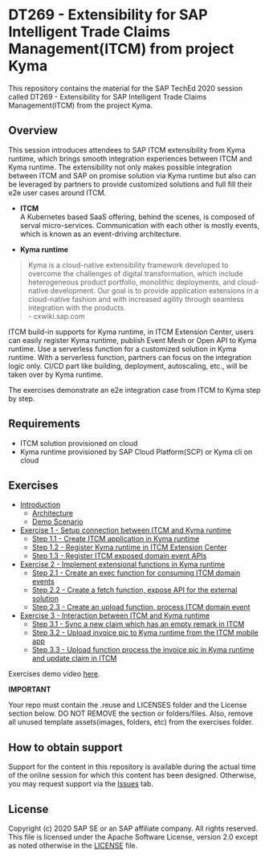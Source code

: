 # DT269 - Extensibility for SAP Intelligent Trade Claims Management(ITCM) from project Kyma

This repository contains the material for the SAP TechEd 2020 session called DT269 - Extensibility for SAP Intelligent Trade Claims Management(ITCM) from the project Kyma.  

## Overview

This session introduces attendees to SAP ITCM extensibility from Kyma runtime, which brings smooth integration experiences between ITCM and Kyma runtime. 
The extensibility not only makes possible integration between ITCM and SAP on promise solution via Kyma runtime but also can be leveraged by partners to provide customized solutions and full fill their e2e user cases around ITCM.

- **ITCM** </br>
A Kubernetes based SaaS offering, behind the scenes, is composed of serval micro-services. Communication with each other is mostly events, which is known as an event-driving architecture.

- **Kyma runtime**

> Kyma is a cloud-native extensibility framework developed to overcome the challenges of digital transformation, which include heterogeneous product portfolio, monolithic deployments, and cloud-native development. Our goal is to provide application extensions in a cloud-native fashion and with increased agility through seamless integration with the products.</br>
 \- cxwiki.sap.com

ITCM build-in supports for Kyma runtime, in ITCM Extension Center, users can easily register Kyma runtime, publish Event Mesh or Open API to Kyma runtime. 
Use a serverless function for a customized solution in Kyma runtime. With a serverless function, partners can focus on the integration logic only. 
CI/CD part like building, deployment, autoscaling, etc., will be taken over by Kyma runtime.

The exercises demonstrate an e2e integration case from ITCM to Kyma step by step.

## Requirements

- ITCM solution provisioned on cloud
- Kyma runtime provisioned by SAP Cloud Platform(SCP) or Kyma cli on cloud

## Exercises

- [Introduction](exercises/ex0/)
    - [Architecture](exercises/ex0#architecture)
    - [Demo Scenario](exercises/ex0#scenario-diagram)
- [Exercise 1 - Setup connection between ITCM and Kyma runtime](exercises/ex1#exercise-1---setup-connection-between-itcm-and-kyma-runtime)
    - [Step 1.1 - Create ITCM application in Kyma runtime](exercises/ex1#step-11---create-an-itcm-application-in-kyma-runtime)
    - [Step 1.2 - Register Kyma runtime in ITCM Extension Center](exercises/ex1#step-12---register-kyma-runtime-in-itcm-extension-center)
    - [Step 1.3 - Register ITCM exposed domain event APIs](exercises/ex1#step-13---register-itcm-exposed-domain-event-apis)
- [Exercise 2 - Implement extensional functions in Kyma runtime](exercises/ex2/)
    - [Step 2.1 - Create an exec function for consuming ITCM domain events](exercises/ex2#step-21---create-an-exec-function-for-consuming-itcm-domain-events)
    - [Step 2.2 - Create a fetch function, expose API for the external solution](exercises/ex2#step-22---create-a-fetch-function-expose-api-for-the-external-solution)
    - [Step 2.3 - Create an upload function, process ITCM domain event](exercises/ex2#step-23---create-an-upload-function-process-itcm-domain-event)
- [Exercise 3 - Interaction between ITCM and Kyma runtime](exercises/ex3/)
    - [Step 3.1 - Sync a new claim which has an empty remark in ITCM](exercises/ex3#step-31---sync-a-new-claim-which-has-an-empty-remark-in-itcm)
    - [Step 3.2 - Upload invoice pic to Kyma runtime from the ITCM mobile app](exercises/ex3#step-32---upload-invoice-pic-to-kyma-runtime-from-the-itcm-mobile-app)
    - [Step 3.3 - Upload function process the invoice pic in Kyma runtime and update claim in ITCM](exercises/ex3#step-33---upload-function-process-the-invoice-pic-in-kyma-runtime-and-update-claim-in-itcm)

Exercises demo video [here](https://sap.sharepoint.com/:v:/r/teams/S4HANALabs-Eureka/Shared%20Documents/04%20-%20Engineering%20%26%20Ops/Tech%20Foundations/teched/TechEd.mp4?csf=1&web=1&e=Ll7Q6V).

**IMPORTANT**

Your repo must contain the .reuse and LICENSES folder and the License section below. DO NOT REMOVE the section or folders/files. Also, remove all unused template assets(images, folders, etc) from the exercises folder. 

## How to obtain support

Support for the content in this repository is available during the actual time of the online session for which this content has been designed. Otherwise, you may request support via the [Issues](../../issues) tab.

## License

Copyright (c) 2020 SAP SE or an SAP affiliate company. All rights reserved. This file is licensed under the Apache Software License, version 2.0 except as noted otherwise in the [LICENSE](LICENSES/Apache-2.0.txt) file.
